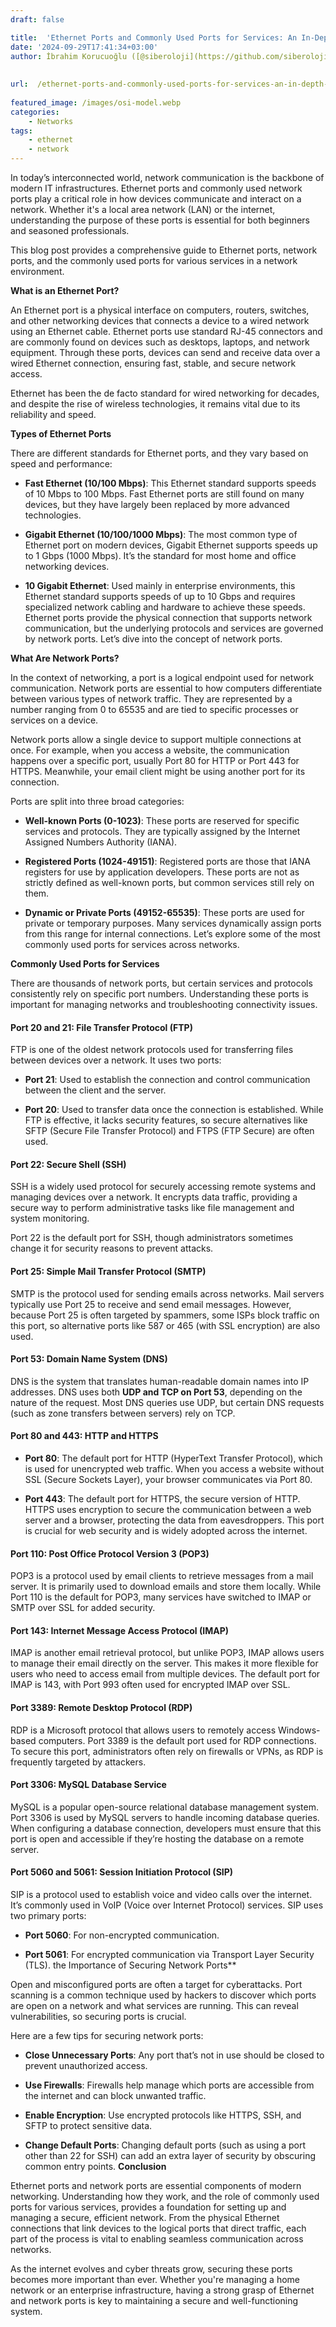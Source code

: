 ```yaml
---
draft: false

title:  'Ethernet Ports and Commonly Used Ports for Services: An In-Depth Guide'
date: '2024-09-29T17:41:34+03:00'
author: İbrahim Korucuoğlu ([@siberoloji](https://github.com/siberoloji))
 
 
url:  /ethernet-ports-and-commonly-used-ports-for-services-an-in-depth-guide/
 
featured_image: /images/osi-model.webp
categories:
    - Networks
tags:
    - ethernet
    - network
---
```



In today’s interconnected world, network communication is the backbone of modern IT infrastructures. Ethernet ports and commonly used network ports play a critical role in how devices communicate and interact on a network. Whether it's a local area network (LAN) or the internet, understanding the purpose of these ports is essential for both beginners and seasoned professionals.



This blog post provides a comprehensive guide to Ethernet ports, network ports, and the commonly used ports for various services in a network environment.



**What is an Ethernet Port?**



An Ethernet port is a physical interface on computers, routers, switches, and other networking devices that connects a device to a wired network using an Ethernet cable. Ethernet ports use standard RJ-45 connectors and are commonly found on devices such as desktops, laptops, and network equipment. Through these ports, devices can send and receive data over a wired Ethernet connection, ensuring fast, stable, and secure network access.



Ethernet has been the de facto standard for wired networking for decades, and despite the rise of wireless technologies, it remains vital due to its reliability and speed.



**Types of Ethernet Ports**



There are different standards for Ethernet ports, and they vary based on speed and performance:


* **Fast Ethernet (10/100 Mbps)**: This Ethernet standard supports speeds of 10 Mbps to 100 Mbps. Fast Ethernet ports are still found on many devices, but they have largely been replaced by more advanced technologies.

* **Gigabit Ethernet (10/100/1000 Mbps)**: The most common type of Ethernet port on modern devices, Gigabit Ethernet supports speeds up to 1 Gbps (1000 Mbps). It’s the standard for most home and office networking devices.

* **10 Gigabit Ethernet**: Used mainly in enterprise environments, this Ethernet standard supports speeds of up to 10 Gbps and requires specialized network cabling and hardware to achieve these speeds.
Ethernet ports provide the physical connection that supports network communication, but the underlying protocols and services are governed by network ports. Let’s dive into the concept of network ports.



**What Are Network Ports?**



In the context of networking, a port is a logical endpoint used for network communication. Network ports are essential to how computers differentiate between various types of network traffic. They are represented by a number ranging from 0 to 65535 and are tied to specific processes or services on a device.



Network ports allow a single device to support multiple connections at once. For example, when you access a website, the communication happens over a specific port, usually Port 80 for HTTP or Port 443 for HTTPS. Meanwhile, your email client might be using another port for its connection.



Ports are split into three broad categories:


* **Well-known Ports (0-1023)**: These ports are reserved for specific services and protocols. They are typically assigned by the Internet Assigned Numbers Authority (IANA).

* **Registered Ports (1024-49151)**: Registered ports are those that IANA registers for use by application developers. These ports are not as strictly defined as well-known ports, but common services still rely on them.

* **Dynamic or Private Ports (49152-65535)**: These ports are used for private or temporary purposes. Many services dynamically assign ports from this range for internal connections.
Let’s explore some of the most commonly used ports for services across networks.



**Commonly Used Ports for Services**



There are thousands of network ports, but certain services and protocols consistently rely on specific port numbers. Understanding these ports is important for managing networks and troubleshooting connectivity issues.


#### **Port 20 and 21: File Transfer Protocol (FTP)**



FTP is one of the oldest network protocols used for transferring files between devices over a network. It uses two ports:


* **Port 21**: Used to establish the connection and control communication between the client and the server.

* **Port 20**: Used to transfer data once the connection is established.
While FTP is effective, it lacks security features, so secure alternatives like SFTP (Secure File Transfer Protocol) and FTPS (FTP Secure) are often used.


#### **Port 22: Secure Shell (SSH)**



SSH is a widely used protocol for securely accessing remote systems and managing devices over a network. It encrypts data traffic, providing a secure way to perform administrative tasks like file management and system monitoring.



Port 22 is the default port for SSH, though administrators sometimes change it for security reasons to prevent attacks.


#### **Port 25: Simple Mail Transfer Protocol (SMTP)**



SMTP is the protocol used for sending emails across networks. Mail servers typically use Port 25 to receive and send email messages. However, because Port 25 is often targeted by spammers, some ISPs block traffic on this port, so alternative ports like 587 or 465 (with SSL encryption) are also used.


#### **Port 53: Domain Name System (DNS)**



DNS is the system that translates human-readable domain names into IP addresses. DNS uses both **UDP and TCP on Port 53**, depending on the nature of the request. Most DNS queries use UDP, but certain DNS requests (such as zone transfers between servers) rely on TCP.


#### **Port 80 and 443: HTTP and HTTPS**


* **Port 80**: The default port for HTTP (HyperText Transfer Protocol), which is used for unencrypted web traffic. When you access a website without SSL (Secure Sockets Layer), your browser communicates via Port 80.

* **Port 443**: The default port for HTTPS, the secure version of HTTP. HTTPS uses encryption to secure the communication between a web server and a browser, protecting the data from eavesdroppers. This port is crucial for web security and is widely adopted across the internet.



#### **Port 110: Post Office Protocol Version 3 (POP3)**



POP3 is a protocol used by email clients to retrieve messages from a mail server. It is primarily used to download emails and store them locally. While Port 110 is the default for POP3, many services have switched to IMAP or SMTP over SSL for added security.


#### **Port 143: Internet Message Access Protocol (IMAP)**



IMAP is another email retrieval protocol, but unlike POP3, IMAP allows users to manage their email directly on the server. This makes it more flexible for users who need to access email from multiple devices. The default port for IMAP is 143, with Port 993 often used for encrypted IMAP over SSL.


#### **Port 3389: Remote Desktop Protocol (RDP)**



RDP is a Microsoft protocol that allows users to remotely access Windows-based computers. Port 3389 is the default port used for RDP connections. To secure this port, administrators often rely on firewalls or VPNs, as RDP is frequently targeted by attackers.


#### **Port 3306: MySQL Database Service**



MySQL is a popular open-source relational database management system. Port 3306 is used by MySQL servers to handle incoming database queries. When configuring a database connection, developers must ensure that this port is open and accessible if they’re hosting the database on a remote server.


#### **Port 5060 and 5061: Session Initiation Protocol (SIP)**



SIP is a protocol used to establish voice and video calls over the internet. It’s commonly used in VoIP (Voice over Internet Protocol) services. SIP uses two primary ports:


* **Port 5060**: For non-encrypted communication.

* **Port 5061**: For encrypted communication via Transport Layer Security (TLS).
the Importance of Securing Network Ports**



Open and misconfigured ports are often a target for cyberattacks. Port scanning is a common technique used by hackers to discover which ports are open on a network and what services are running. This can reveal vulnerabilities, so securing ports is crucial.



Here are a few tips for securing network ports:


* **Close Unnecessary Ports**: Any port that’s not in use should be closed to prevent unauthorized access.

* **Use Firewalls**: Firewalls help manage which ports are accessible from the internet and can block unwanted traffic.

* **Enable Encryption**: Use encrypted protocols like HTTPS, SSH, and SFTP to protect sensitive data.

* **Change Default Ports**: Changing default ports (such as using a port other than 22 for SSH) can add an extra layer of security by obscuring common entry points.
**Conclusion**



Ethernet ports and network ports are essential components of modern networking. Understanding how they work, and the role of commonly used ports for various services, provides a foundation for setting up and managing a secure, efficient network. From the physical Ethernet connections that link devices to the logical ports that direct traffic, each part of the process is vital to enabling seamless communication across networks.



As the internet evolves and cyber threats grow, securing these ports becomes more important than ever. Whether you're managing a home network or an enterprise infrastructure, having a strong grasp of Ethernet and network ports is key to maintaining a secure and well-functioning system.
